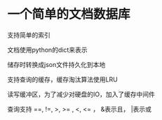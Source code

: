 # 一个简单的文档数据库

支持简单的索引

文档使用python的dict来表示

储存时转换成json文件持久化到本地

支持查询的缓存，缓存淘汰算法使用LRU

读写缓冲区，为了减少对硬盘的IO，加入了缓存中间件

查询支持 ==,  !=, >, >= , <, <= ， &表示且， |表示或  

